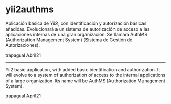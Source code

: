 # yii2authms
Aplicación básica de Yii2, con identificación y autorización básicas añadidas.
Evolucionará a un sistema de autorización de acceso a las aplicaciones internas de una gran organización.
Se llamará AuthMS (Authorization Management System) (Sistema de Gestión de Autorizaciones).

trapagual Abril21

----

Yii2 basic application, with added basic identification and authorization.
It will evolve to a system of authorization of access to the internal applications of a large organization.
Its name will be AuthMS (Authorization Management System).

trapagual April21
